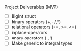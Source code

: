 Project Deliverables (MVP)

- [ ] BigInt struct
- [ ] binary operators (+,-,/,*)
- [ ] relational operators (==, >=, <=)
- [ ] inplace-operators
- [ ] unary operators (-,!)
- [ ] Make generic to integral types 

